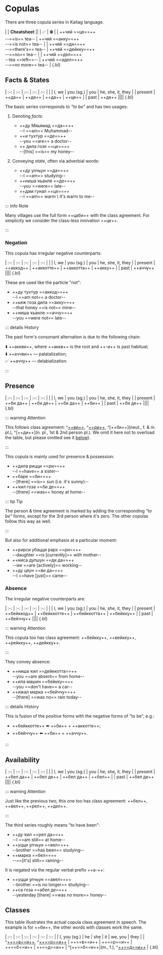 # Copulas

There are three copula series in Kaitag language.

|
| **Cheatsheet** ||
| ✅ | ⛔ |
| ++чяй ==це==++ <br> --==is== tea-- | ++чяй ==акку==++ <br> --==is not== tea-- |
| ++чяй ==ди==++ <br> --==there's== tea-- | ++чяй ==дейкку==++ <br> --==no== tea-- |
| ++чяй ==дел==++ <br> --tea ==left==-- | ++чяй ==адел==++ <br> --==no more== tea-- |
{.bl}

## Facts & States

| :-: | :-: | :-: | :-: | :-: |
| | I, we | you (sg.) | you | he, she, it, they |
| present | ++да++ | ++де++ | ++да++ | ++це++ |
| past | ++де++ ||||
{.bl}

The basic series corresponds to _"to be"_ and has two usages:

1. Denoting _facts_:

   - ++ду Мяьямад ==да==++  
     --I ==am== Muhammad--
   - ++и тухтур ==де==++  
     --you ==are== a doctor--
   - ++ дила гозе ==це==++  
     --[this] ==is== my honey--

2. Conveying _state_, often via adverbial words: <!-- #TODO link -->
   - ++ду улчьун ==да==++  
     --I ==am== studying--
   - ++ниша ҡьанле ==де==++  
     --you ==were== late--
   - ++дам гунал ==це==++  
     --I ==am== warm \ it's warm to me--

::: info Note

Many villages use the full form ++цаби++ with the class agreement. For simplicity we consider the class-less innivation ++це++.

:::

### Negation

This copula has irregular negative counterparts:

| :-: | :-: | :-: | :-: | :-: |
| | I, we | you (sg.) | you | he, she, it, they |
| present | ++аккод++ | ++аккотте++ | ++аккотта++ | ++акку++ |
| past | ++аччу++ ||||
{.bl}

These are used like the particle "not":

- ++ду тухтур ==аккод==++  
  --I ==am not== a doctor--
- ++ьеж гоза дила ==акку==++  
  --that honey ==is not== mine--
- ++ниша ҡьанле ==аччу==++  
  --you ==were not== late--

::: details History

The past form's consonant alternation is due to the following chain:

⬇️ ++аккви++, where ++аккв++ is the root and ++-и++ is past habitual<!-- #TODO link -->;  
⬇️ ++аччви++ — palatalization;  
✅ ++аччу++ — delabialization.

:::

## Presence

| :-: | :-: | :-: | :-: | :-: |
| | I, we | you (sg.) | you | he, she, it, they |
| present | ++би да++ | ++би де++ | ++би да++ | ++би++ |
| past | ++би де++ ||||
{.bl}

::: warning Attention

This follows class agreement: ^[++ви++](masc.), ^[++ри++](fem.), ^[++би++](neut., f. & m. pl.), ^[++ди++](n. pl., 1st & 2nd person pl.). We omit it here not to overload the table, but please omitted see it [below](#classes)).

:::

This copula is mainly used for presence & possession:

- ++дила рицци ==ри==++  
  --I ==have== a sister--
- ++баре ==би==++  
  --[there] ==is== sun (i.e. it's sunny)--
- ++ҡил гоза ==би де==++  
  --[there] ==was== honey at home--

::: tip Tip

The person & time agreement is marked by adding the corresponding _"to be"_ forms, except for the 3rd person where it's zero. The other copulas follow this way as well.

:::

But also for additional emphasis at a particular moment:

- ++рирси убацци рарх ==ри==++  
  --daughter ==is [currently]== with mother--
- ++ниса дулшун ==ди да==++  
  --we ==are [actively]== working--
- ++ду цяун ==ви да==++  
  --I ==have [just]== came--

### Absence

The irregular negative counterparts are:

| :-: | :-: | :-: | :-: | :-: |
| | I, we | you (sg.) | you | he, she, it, they |
| present | ++бейккод++ | ++бейккотте++ | ++бейккотта++ | ++бейкку++ |
| past | ++бейччу++ ||||
{.bl}

::: warning Attention

This copula too has class agreement: ++бейкку++, ++вейкку++, ++рейкку++, ++дейкку++.

:::

They convey absence:

- ++ниша ҡил ==дейккотта==++  
  --you ==are absent== from home--
- ++ила машин ==бейкку==++  
  --you ==don't have== a car--
- ++ижал марка ==бейччу==++  
  --[there] ==was no== rain today--

::: details History

This is fusion of the positive forms with the negative forms of "to be", e.g.:

- ++бейккотте++ ⬅️ ++би++ + ++аккотте++;
- ++бейччу++ ⬅️ ++би++ + ++аччу++.

:::

## Availability

| :-: | :-: | :-: | :-: | :-: |
| | I, we | you (sg.) | you | he, she, it, they |
| present | ++бел да++ | ++бел де++ | ++бел да++ | ++бел++ |
| past | ++бел де++ ||||
{.bl}

::: warning Attention

Just like the previous two, this one too has class agreement: ++бел++, ++вел++, ++рел++, ++дел++.

:::

The third series roughly means "to have been":

- ++ду ҡил ==рел да==++  
  --I ==am still== at home--
- ++уцци улчьун ==вел==++  
  --brother ==has been== studying--
- ++марка ==бел==++  
  --==[it's] still== raining--

It is negated via the regular verbal prefix ++а-++:

- ++уцци улчьун ==авел==++  
  --brother ==is no longer== studying--
- ++са гоза ==абел де==++  
  --yesterday [there] ==was no more== honey--

## Classes

This table illustrates the actual copula class agreement in speech. The example is for ++би++, the other words with classes work the same.

| :-: | :-: | :-: | :-: | :-: | :-: |
| I, you (sg.) | he | she | it | we, you | they |
| ^[++==в==и++](m.), ^[++==р==и++](f.) | ++==в==и++ | ++==р==и++ | ++==б==и++ | ++==д==и++ | ^[++==б==и++](m., f.), ^[++==д==и++](n.) |
{.bl}

<!-- ## Miscellaneous

### Auxiliaries

These are words which come after copula or completely overtake ^[++це++](_"to be"_ 3rd person):

1. ++ҡьал++ — emphasis/presupposition:
   - ++аргул ==кьал==++  
     --==you know,== it ==is== working out;--
   - ++дул бирул ==вел да кьал==++  
     --==but== I ==am _still_== doing;--
   - ++ила уцци ==вейкку кьал==++  
     --you ==don't have== brother, [am I correct?].--
2. ++у++, ++йе++ — question particles:
   - ++гунал ==у==?++  
     --==is== [he] warm?--
   - ++ккушле ==да у==?++  
     --==are== [you] hungry?--
   - ++и ча ==де йе==?++  
     --who ==are== you (sg.)?--

### Positioning

Copula placing controls emphasis:

- ++ила хъати ==це==++  
  --[it] is your _hat_;--
- ++ила ==це== хъати++  
  --the hat is _yours_.--

Works with the auxiliaries too:

- ++и хъили ==де у==?++  
  --are you _at home_? (e.g. not at work)--
- ++и ==де у== хъили?++  
  --are _you_ at home? (e.g. not someone else)--

### "Would"

# TODO  

шин атте нег яхял де / milk would be better than water  
пенжегцци атте палтунцци гунал де / it would be warmer with a coat than with a jacket  
убал бурсан дел дул бирул де / if mom said it, I would do it
муса бил дел ду кижил де / if there was a place, I would have sat -->
